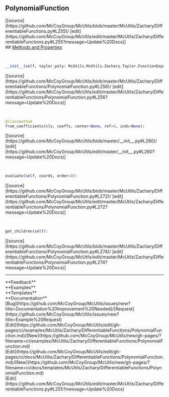 ## <a id="McUtils.McUtils.Zachary.DifferentiableFunctions.PolynomialFunction">PolynomialFunction</a> 

<div class="docs-source-link" markdown="1">
[[source](https://github.com/McCoyGroup/McUtils/blob/master/McUtils/Zachary/DifferentiableFunctions.py#L255)/
[edit](https://github.com/McCoyGroup/McUtils/edit/master/McUtils/Zachary/DifferentiableFunctions.py#L255?message=Update%20Docs)]
</div>









<div class="collapsible-section">
 <div class="collapsible-section collapsible-section-header" markdown="1">
## <a class="collapse-link" data-toggle="collapse" href="#methods" markdown="1"> Methods and Properties</a> <a class="float-right" data-toggle="collapse" href="#methods"><i class="fa fa-chevron-down"></i></a>
 </div>
 <div class="collapsible-section collapsible-section-body collapse show" id="methods" markdown="1">
 
<a id="McUtils.McUtils.Zachary.DifferentiableFunctions.PolynomialFunction.__init__" class="docs-object-method">&nbsp;</a> 
```python
__init__(self, taylor_poly: McUtils.McUtils.Zachary.Taylor.FunctionExpansions.FunctionExpansion, inds=None): 
```
<div class="docs-source-link" markdown="1">
[[source](https://github.com/McCoyGroup/McUtils/blob/master/McUtils/Zachary/DifferentiableFunctions/PolynomialFunction.py#L256)/
[edit](https://github.com/McCoyGroup/McUtils/edit/master/McUtils/Zachary/DifferentiableFunctions/PolynomialFunction.py#L256?message=Update%20Docs)]
</div>


<a id="McUtils.McUtils.Zachary.DifferentiableFunctions.PolynomialFunction.from_coefficients" class="docs-object-method">&nbsp;</a> 
```python
@classmethod
from_coefficients(cls, coeffs, center=None, ref=0, inds=None): 
```
<div class="docs-source-link" markdown="1">
[[source](https://github.com/McCoyGroup/McUtils/blob/master/__init__.py#L260)/
[edit](https://github.com/McCoyGroup/McUtils/edit/master/__init__.py#L260?message=Update%20Docs)]
</div>


<a id="McUtils.McUtils.Zachary.DifferentiableFunctions.PolynomialFunction.evaluate" class="docs-object-method">&nbsp;</a> 
```python
evaluate(self, coords, order=0): 
```
<div class="docs-source-link" markdown="1">
[[source](https://github.com/McCoyGroup/McUtils/blob/master/McUtils/Zachary/DifferentiableFunctions/PolynomialFunction.py#L272)/
[edit](https://github.com/McCoyGroup/McUtils/edit/master/McUtils/Zachary/DifferentiableFunctions/PolynomialFunction.py#L272?message=Update%20Docs)]
</div>


<a id="McUtils.McUtils.Zachary.DifferentiableFunctions.PolynomialFunction.get_children" class="docs-object-method">&nbsp;</a> 
```python
get_children(self): 
```
<div class="docs-source-link" markdown="1">
[[source](https://github.com/McCoyGroup/McUtils/blob/master/McUtils/Zachary/DifferentiableFunctions/PolynomialFunction.py#L274)/
[edit](https://github.com/McCoyGroup/McUtils/edit/master/McUtils/Zachary/DifferentiableFunctions/PolynomialFunction.py#L274?message=Update%20Docs)]
</div>
 </div>
</div>












---


<div markdown="1" class="text-secondary">
<div class="container">
  <div class="row">
   <div class="col" markdown="1">
**Feedback**   
</div>
   <div class="col" markdown="1">
**Examples**   
</div>
   <div class="col" markdown="1">
**Templates**   
</div>
   <div class="col" markdown="1">
**Documentation**   
</div>
   <div class="col" markdown="1">
   
</div>
   <div class="col" markdown="1">
   
</div>
   <div class="col" markdown="1">
   
</div>
</div>
  <div class="row">
   <div class="col" markdown="1">
[Bug](https://github.com/McCoyGroup/McUtils/issues/new?title=Documentation%20Improvement%20Needed)/[Request](https://github.com/McCoyGroup/McUtils/issues/new?title=Example%20Request)   
</div>
   <div class="col" markdown="1">
[Edit](https://github.com/McCoyGroup/McUtils/edit/gh-pages/ci/examples/McUtils/Zachary/DifferentiableFunctions/PolynomialFunction.md)/[New](https://github.com/McCoyGroup/McUtils/new/gh-pages/?filename=ci/examples/McUtils/Zachary/DifferentiableFunctions/PolynomialFunction.md)   
</div>
   <div class="col" markdown="1">
[Edit](https://github.com/McCoyGroup/McUtils/edit/gh-pages/ci/docs/McUtils/Zachary/DifferentiableFunctions/PolynomialFunction.md)/[New](https://github.com/McCoyGroup/McUtils/new/gh-pages/?filename=ci/docs/templates/McUtils/Zachary/DifferentiableFunctions/PolynomialFunction.md)   
</div>
   <div class="col" markdown="1">
[Edit](https://github.com/McCoyGroup/McUtils/edit/master/McUtils/Zachary/DifferentiableFunctions.py#L255?message=Update%20Docs)   
</div>
   <div class="col" markdown="1">
   
</div>
   <div class="col" markdown="1">
   
</div>
   <div class="col" markdown="1">
   
</div>
</div>
</div>
</div>